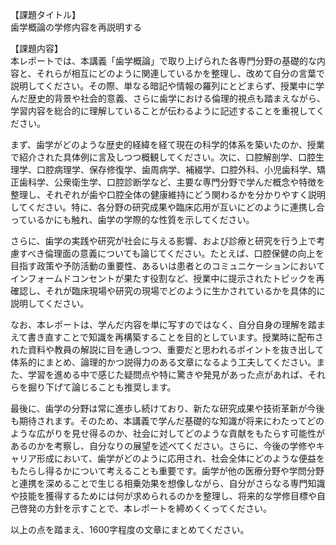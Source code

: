 【課題タイトル】  
歯学概論の学修内容を再説明する

【課題内容】  
本レポートでは、本講義「歯学概論」で取り上げられた各専門分野の基礎的な内容と、それらが相互にどのように関連しているかを整理し、改めて自分の言葉で説明してください。その際、単なる暗記や情報の羅列にとどまらず、授業中に学んだ歴史的背景や社会的意義、さらに歯学における倫理的視点も踏まえながら、学習内容を総合的に理解していることが伝わるように記述することを重視してください。

まず、歯学がどのような歴史的経緯を経て現在の科学的体系を築いたのか、授業で紹介された具体例に言及しつつ概観してください。次に、口腔解剖学、口腔生理学、口腔病理学、保存修復学、歯周病学、補綴学、口腔外科、小児歯科学、矯正歯科学、公衆衛生学、口腔診断学など、主要な専門分野で学んだ概念や特徴を整理し、それぞれが歯や口腔全体の健康維持にどう関わるかを分かりやすく説明してください。特に、各分野の研究成果や臨床応用が互いにどのように連携し合っているかにも触れ、歯学の学際的な性質を示してください。

さらに、歯学の実践や研究が社会に与える影響、および診療と研究を行う上で考慮すべき倫理面の意義についても論じてください。たとえば、口腔保健の向上を目指す政策や予防活動の重要性、あるいは患者とのコミュニケーションにおいてインフォームドコンセントが果たす役割など、授業中に提示されたトピックを再確認し、それが臨床現場や研究の現場でどのように生かされているかを具体的に説明してください。

なお、本レポートは、学んだ内容を単に写すのではなく、自分自身の理解を踏まえて書き直すことで知識を再構築することを目的としています。授業時に配布された資料や教員の解説に目を通しつつ、重要だと思われるポイントを抜き出して体系的にまとめ、論理的かつ説得力のある文章になるよう工夫してください。また、学習を進める中で感じた疑問点や特に驚きや発見があった点があれば、それらを掘り下げて論じることも推奨します。

最後に、歯学の分野は常に進歩し続けており、新たな研究成果や技術革新が今後も期待されます。そのため、本講義で学んだ基礎的な知識が将来にわたってどのような広がりを見せ得るのか、社会に対してどのような貢献をもたらす可能性があるのかを考察し、自分なりの展望を述べてください。さらに、今後の学修やキャリア形成において、歯学がどのように応用され、社会全体にどのような便益をもたらし得るかについて考えることも重要です。歯学が他の医療分野や学問分野と連携を深めることで生じる相乗効果を想像しながら、自分がさらなる専門知識や技能を獲得するためには何が求められるのかを整理し、将来的な学修目標や自己啓発の方針を示すことで、本レポートを締めくくってください。

以上の点を踏まえ、1600字程度の文章にまとめてください。